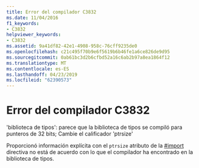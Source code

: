 ```yaml
---
title: Error del compilador C3832
ms.date: 11/04/2016
f1_keywords:
- C3832
helpviewer_keywords:
- C3832
ms.assetid: 9a41df82-42e1-4908-958c-76cff9235de0
ms.openlocfilehash: c21c495f70b9e6f5619b6b46fe1a6ce826de9d95
ms.sourcegitcommit: 0ab61bc3d2b6cfbd52a16c6ab2b97a8ea1864f12
ms.translationtype: MT
ms.contentlocale: es-ES
ms.lasthandoff: 04/23/2019
ms.locfileid: "62390573"
---
```

# <a name="compiler-error-c3832"></a>Error del compilador C3832

'biblioteca de tipos': parece que la biblioteca de tipos se compiló para punteros de 32 bits; Cambie el calificador 'ptrsize'

Proporcionó información explícita con el `ptrsize` atributo de la [#import](../../preprocessor/hash-import-directive-cpp.md) directiva no está de acuerdo con lo que el compilador ha encontrado en la biblioteca de tipos.